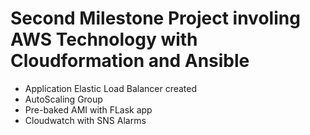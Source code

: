 # Second Milestone Project involing AWS Technology with Cloudformation and Ansible
- Application Elastic Load Balancer created   
- AutoScaling Group 
- Pre-baked AMI with FLask app
- Cloudwatch with SNS Alarms
